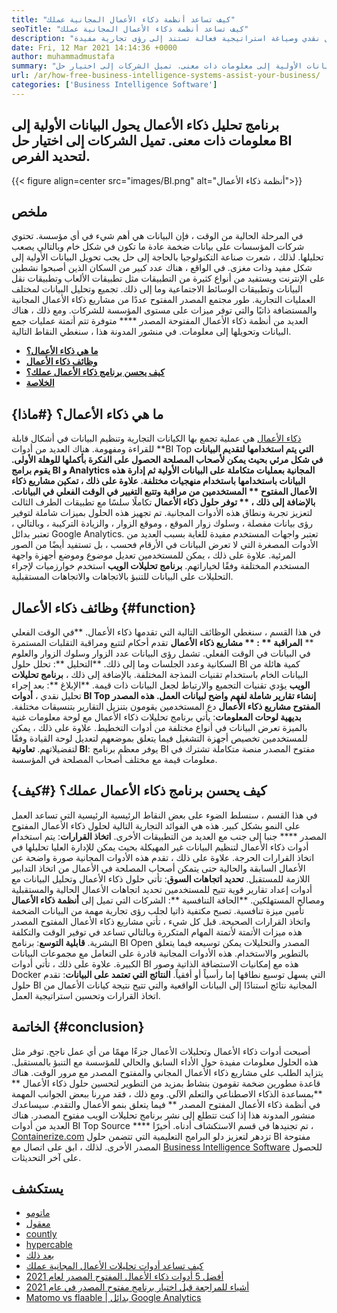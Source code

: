 ```yaml
---
title: "كيف تساعد أنظمة ذكاء الأعمال المجانية عملك" 
seoTitle: "كيف تساعد أنظمة ذكاء الأعمال المجانية عملك" 
description: "تساعد أنظمة ذكاء الأعمال المفتوحة المصدر المؤسسات على تحليل البيانات بشكل نقدي وصياغة استراتيجية فعالة تستند إلى رؤى تجارية مفيدة." 
date: Fri, 12 Mar 2021 14:14:36 +0000
author: muhammadmustafa
summary: "يحول برنامج تحليلات ذكاء الأعمال البيانات الأولية إلى معلومات ذات معنى. تميل الشركات إلى اختيار حل BI لتحديد الفرص." 
url: /ar/how-free-business-intelligence-systems-assist-your-business/
categories: ['Business Intelligence Software']
---
```


## برنامج تحليل ذكاء الأعمال يحول البيانات الأولية إلى معلومات ذات معنى. تميل الشركات إلى اختيار حل BI لتحديد الفرص.

{{< figure align=center src="images/BI.png" alt="أنظمة ذكاء الأعمال">}}


## ملخص
في المرحلة الحالية من الوقت ، فإن البيانات هي أهم شيء في أي مؤسسة. تحتوي شركات المؤسسات على بيانات ضخمة عادة ما تكون في شكل خام وبالتالي يصعب تحليلها. لذلك ، شعرت صناعة التكنولوجيا بالحاجة إلى حل يجب تحويل البيانات الأولية إلى شكل مفيد وذات مغزى. في الواقع ، هناك عدد كبير من السكان الذين أصبحوا نشطين على الإنترنت ويستفيد من أنواع كثيرة من التطبيقات مثل تطبيقات الألعاب وتطبيقات نقل البيانات وتطبيقات الوسائط الاجتماعية وما إلى ذلك. تجميع وتحليل البيانات لمختلف العمليات التجارية.
طور مجتمع المصدر المفتوح عددًا من مشاريع ذكاء الأعمال المجانية والمستضافة ذاتيًا والتي توفر ميزات على مستوى المؤسسة للشركات. ومع ذلك ، هناك العديد من أنظمة ذكاء الأعمال المفتوحة المصدر **** متوفرة تتم أتمتة عمليات جمع البيانات وتحويلها إلى معلومات. في منشور المدونة هذا ، سنغطي النقاط التالية.
  * **[ما هي ذكاء الأعمال؟][1]**
  * **[وظائف ذكاء الأعمال][2]**
  * **[كيف يحسن برنامج ذكاء الأعمال عملك؟][3]**
  * **[الخلاصة][4]**

## ما هي ذكاء الأعمال؟   {#ماذا}
[][5][ذكاء الأعمال][6] هي عملية تجمع بها الكيانات التجارية وتنظيم البيانات في أشكال قابلة للقراءة ومفهومة. هناك العديد من أدوات **BI Top  **التي يتم استخدامها لتقديم البيانات في شكل مرئي بحيث يمكن لأصحاب المصلحة الحصول على الفكرة بأكملها للوهلة الأولى. يقوم برامج BI و Analytics المجانية بعمليات متكاملة على البيانات الأولية ثم إدارة هذه البيانات باستخدامها باستخدام منهجيات مختلفة. علاوة على ذلك ، تمكين مشاريع ذكاء الأعمال المفتوح **  المستخدمين من مراقبة وتتبع التغيير في الوقت الفعلي في البيانات. بالإضافة إلى ذلك ، ** توفر حلول ذكاء الأعمال**  تكاملًا سلسًا مع تطبيقات الطرف الثالث لتعزيز تجربة ونطاق هذه الأدوات المجانية.
تم تجهيز هذه الحلول بميزات شاملة لتوفير رؤى بيانات مفصلة ، وسلوك زوار الموقع ، وموقع الزوار ، والزيادة التركيبة ، وبالتالي ، تعتبر بدائل Google Analytics. تعتبر واجهات المستخدم مفيدة للغاية بسبب العديد من الأدوات المصغرة التي لا تعرض البيانات في الأرقام فحسب ، بل تستفيد أيضًا من الصور المرئية. علاوة على ذلك ، يمكن للمستخدمين تعديل موضوع وموضع أجهزة واجهة المستخدم المختلفة وفقًا لخياراتهم.  **برنامج تحليلات الويب**  استخدم خوارزميات لإجراء التحليلات على البيانات للتنبؤ بالاتجاهات والاتجاهات المستقبلية.

## وظائف ذكاء الأعمال   {#function}
في هذا القسم ، سنغطي الوظائف التالية التي تقدمها ذكاء الأعمال.
**في الوقت الفعلي ** **المراقبة ** : ** مشاريع ذكاء الأعمال**  تقدم أحكام لتتبع ومراقبة التقلبات المستمرة في البيانات في الوقت الفعلي. تشمل رؤى البيانات عدد الزوار وسلوك الزوار والعلوم السكانية وعدد الجلسات وما إلى ذلك.
**التحليل **: تحلل حلول BI كمية هائلة من البيانات الخام باستخدام تقنيات النمذجة المختلفة. بالإضافة إلى ذلك ،  **برنامج تحليلات الويب**  يؤدي تقنيات التجميع والارتباط لجعل البيانات ذات قيمة.
**الإبلاغ **: بعد إجراء تحليل نقدي ، **أدوات BI Top  **إنشاء تقارير شاملة لفهم واضح لبيانات العمل. هذه المصدر المفتوح**   مشاريع ذكاء الأعمال** دع المستخدمين يقومون بتنزيل التقارير بتنسيقات مختلفة.
**بديهية لوحات المعلومات**: يأتي برنامج تحليلات ذكاء الأعمال مع لوحة معلومات غنية بالميزة تعرض البيانات في أنواع مختلفة من أدوات التخطيط. علاوة على ذلك ، يمكن للمستخدمين تخصيص أجهزة التشغيل فيما يتعلق بموضعهم لتعديل لوحة القيادة وفقًا لتفضيلاتهم.
**تعاونية BI**: يوفر معظم برنامج BI مفتوح المصدر منصة متكاملة تشترك في معلومات قيمة مع مختلف أصحاب المصلحة في المؤسسة.

## كيف يحسن برنامج ذكاء الأعمال عملك؟   {#كيف}
في هذا القسم ، سنسلط الضوء على بعض النقاط الرئيسية الرئيسية التي تساعد العمل على النمو بشكل كبير. هذه هي الفوائد التجارية التالية لحلول ذكاء الأعمال المفتوح المصدر **** جنبا إلى جنب مع العديد من التطبيقات الأخرى.
**اتخاذ القرارات**: يتم استخدام أدوات ذكاء الأعمال لتنظيم البيانات غير المهيكلة بحيث يمكن للإدارة العليا تحليلها في اتخاذ القرارات الحرجة. علاوة على ذلك ، تقدم هذه الأدوات المجانية صورة واضحة عن الأعمال السابقة والحالية حتى يتمكن أصحاب المصلحة في الأعمال من اتخاذ التدابير اللازمة للمستقبل.
**تحديد اتجاهات السوق**: تأتي حلول ذكاء الأعمال وتحليل البيانات مع أدوات إعداد تقارير قوية تتيح للمستخدمين تحديد اتجاهات الأعمال الحالية والمستقبلية ومصالح المستهلكين.
**الحافة التنافسية **: الشركات التي تميل إلى  **أنظمة ذكاء الأعمال**  تأمين ميزة تنافسية. تصبح مكتفية ذاتيا لجلب رؤى تجارية مهمة من البيانات الضخمة واتخاذ القرارات الصحيحة. قبل كل شيء ، تأتي مشاريع ذكاء الأعمال المفتوح المصدر هذه ميزات الأتمتة لأتمتة المهام المتكررة وبالتالي تساعد في توفير الوقت والتكلفة البشرية.
**قابلية التوسع**: برنامج BI Open المصدر والتحليلات يمكن توسيعه فيما يتعلق بالتطوير والاستخدام. هذه الأدوات المجانية قادرة على التعامل مع مجموعات البيانات الكبيرة. علاوة على ذلك ، تأتي أدوات BI هذه مع إمكانيات الاستضافة الذاتية وصور Docker التي يسهل توسيع نطاقها إما رأسياً أو أفقياً.
**النتائج التي تعتمد على البيانات**: تقدم حلول BI المجانية نتائج استنادًا إلى البيانات الواقعية والتي تتيح نتيجة كيانات الأعمال من اتخاذ القرارات وتحسين استراتيجية العمل.

## الخاتمة   {#conclusion}
أصبحت أدوات ذكاء الأعمال وتحليلات الأعمال جزءًا مهمًا من أي عمل ناجح. توفر مثل هذه الحلول معلومات مفيدة حول الأداء السابق والحالي للمؤسسة مع التنبؤ بالمستقبل. يتزايد الطلب على مشاريع ذكاء الأعمال المجاني والمفتوح المصدر مع مرور الوقت. هناك قاعدة مطورين ضخمة تقومون بنشاط بمزيد من التطوير لتحسين حلول ذكاء الأعمال ** **بمساعدة الذكاء الاصطناعي والتعلم الآلي. ومع ذلك ، فقد مررنا ببعض الجوانب المهمة في أنظمة ذكاء الأعمال المفتوح المصدر **  فيما يتعلق بنمو الأعمال والتقدم. سيساعدك منشور المدونة هذا إذا كنت تتطلع إلى نشر برنامج تحليلات الويب مفتوح المصدر. هناك العديد من أدوات BI Top Source ****  تم تجنيدها في قسم الاستكشاف أدناه.
أخيرًا ، [Containerize.com][7] تزدهر لتعزيز دلو البرامج التعليمية التي تتضمن حلول BI مفتوحة المصدر الأخرى. لذلك ، ابق على اتصال مع [Business Intelligence Software][6] للحصول على آخر التحديثات.

## يستكشف
  * [ماتومو][8]
  * [معقول][9]
  * [countly][10]
  * [hypercable][11]
  * [بعد ذلك][12]
  * [كيف تساعد أدوات تحليلات الأعمال المجانية عملك][13]
  * [أفضل 5 أدوات ذكاء الأعمال المفتوح المصدر لعام 2021][14]
  * [أشياء للمراجعة قبل اختيار برنامج مفتوح المصدر في عام 2021][15]
  * [Matomo vs flaable | بدائل Google Analytics][16]

  
[1]: #what
[2]: #function
[3]: #how
[4]: #Conclusion
[5]: #
[6]: https://products.containerize.com/business-intelligence
[7]: https://www.containerize.com/
[8]: https://products.containerize.com/business-intelligence/matomo
[9]: https://products.containerize.com/business-intelligence/plausible
[10]: https://products.containerize.com/business-intelligence/countly
[11]: https://products.containerize.com/business-intelligence/hypercable
[12]: https://products.containerize.com/business-intelligence/posthog
[13]: https://blog.containerize.com/2021/03/12/how-free-business-analytics-tools-assist-your-business/
[14]: https://blog.containerize.com/business-intelligence-software/top-5-open-source-business-intelligence-solutions-of-2021/
[15]: https://blog.containerize.com/cmdb-software/things-to-review-before-opting-open-source-software-in-2021/
[16]: https://blog.containerize.com/business-intelligence-software/matomo-vs-plausible-google-analytics-alternatives/
